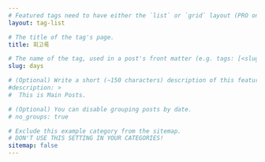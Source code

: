 ```yaml
---
# Featured tags need to have either the `list` or `grid` layout (PRO only).
layout: tag-list

# The title of the tag's page.
title: 회고록

# The name of the tag, used in a post's front matter (e.g. tags: [<slug>]).
slug: days

# (Optional) Write a short (~150 characters) description of this featured tag.
#description: >
#  This is Main Posts.

# (Optional) You can disable grouping posts by date.
# no_groups: true

# Exclude this example category from the sitemap.
# DON'T USE THIS SETTING IN YOUR CATEGORIES!
sitemap: false
---
```

